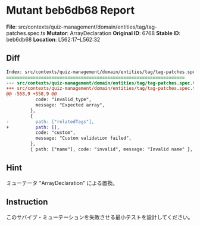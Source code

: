 # Mutant beb6db68 Report

**File**: src/contexts/quiz-management/domain/entities/tag/tag-patches.spec.ts
**Mutator**: ArrayDeclaration
**Original ID**: 6768
**Stable ID**: beb6db68
**Location**: L562:17–L562:32

## Diff

```diff
Index: src/contexts/quiz-management/domain/entities/tag/tag-patches.spec.ts
===================================================================
--- src/contexts/quiz-management/domain/entities/tag/tag-patches.spec.ts	original
+++ src/contexts/quiz-management/domain/entities/tag/tag-patches.spec.ts	mutated #6768
@@ -558,9 +558,9 @@
           code: "invalid_type",
           message: "Expected array",
         },
         {
-          path: ["relatedTags"],
+          path: [],
           code: "custom",
           message: "Custom validation failed",
         },
         { path: ["name"], code: "invalid", message: "Invalid name" }, // Should be ignored
```

## Hint

ミューテータ "ArrayDeclaration" による置換。

## Instruction

このサバイブ・ミューテーションを失敗させる最小テストを設計してください。
